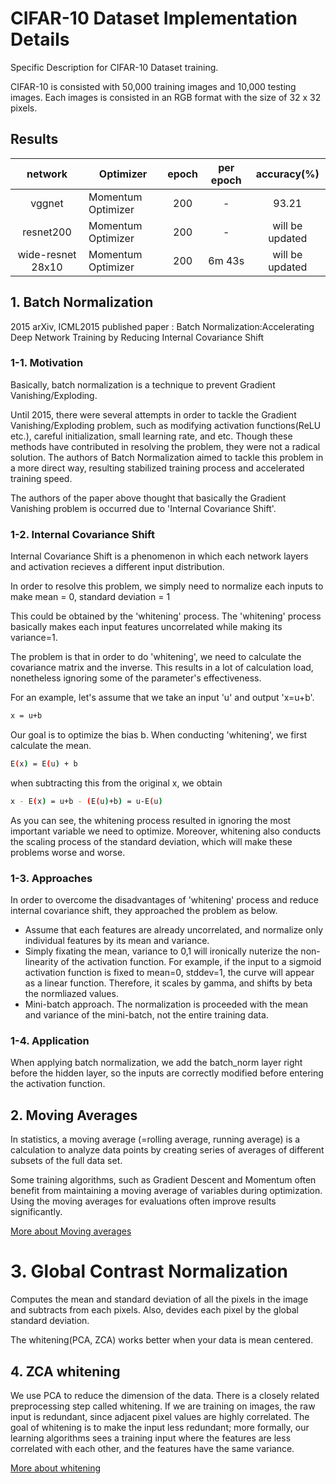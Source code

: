 # CIFAR-10 Dataset Implementation Details
Specific Description for CIFAR-10 Dataset training.

CIFAR-10 is consisted with 50,000 training images and 10,000 testing images.
Each images is consisted in an RGB format with the size of 32 x 32 pixels.

## Results
|      network      | Optimizer          | epoch | per epoch | accuracy(%)     |
|:-----------------:|--------------------|:-----:|:---------:|:---------------:|
|       vggnet      | Momentum Optimizer |  200  |     -     | 93.21           |
|      resnet200    | Momentum Optimizer |  200  |     -     | will be updated |
| wide-resnet 28x10 | Momentum Optimizer |  200  |   6m 43s  | will be updated |

## 1. Batch Normalization
2015 arXiv, ICML2015 published paper :
Batch Normalization:Accelerating Deep Network Training by Reducing Internal Covariance Shift

### 1-1. Motivation
Basically, batch normalization is a technique to prevent Gradient Vanishing/Exploding.

Until 2015, there were several attempts in order to tackle the Gradient Vanishing/Exploding problem,
such as modifying activation functions(ReLU etc.), careful initialization, small learning rate, and etc.
Though these methods have contributed in resolving the problem, they were not a radical solution.
The authors of Batch Normalization aimed to tackle this problem in a more direct way,
resulting stabilized training process and accelerated training speed.


The authors of the paper above thought that basically the Gradient Vanishing problem is occurred
due to 'Internal Covariance Shift'.

### 1-2. Internal Covariance Shift
Internal Covariance Shift is a phenomenon in which each network layers and activation recieves a 
different input distribution.

In order to resolve this problem, we simply need to normalize each inputs to make
mean = 0, standard deviation = 1

This could be obtained by the 'whitening' process.
The 'whitening' process basically makes each input features uncorrelated while making its variance=1.

The problem is that in order to do 'whitening', we need to calculate the covariance matrix and the inverse.
This results in a lot of calculation load, nonetheless ignoring some of the parameter's effectiveness.

For an example, let's assume that we take an input 'u' and output 'x=u+b'.
```bash
x = u+b
```
Our goal is to optimize the bias b. When conducting 'whitening', we first calculate the mean.

```bash
E(x) = E(u) + b
```

when subtracting this from the original x, we obtain
```bash
x - E(x) = u+b - (E(u)+b) = u-E(u)
```

As you can see, the whitening process resulted in ignoring the most important variable we need to optimize.
Moreover, whitening also conducts the scaling process of the standard deviation, which will make these
problems worse and worse.

### 1-3. Approaches
In order to overcome the disadvantages of 'whitening' process and reduce internal covariance shift,
they approached the problem as below.

- Assume that each features are already uncorrelated, and normalize only individual features by its mean and variance.
- Simply fixating the mean, variance to 0,1 will ironically nuterize the non-linearity of the activation function. For example, if the input to a sigmoid activation function is fixed to mean=0, stddev=1, the curve will appear as a linear function. Therefore, it scales by gamma, and shifts by beta the normliazed values.
- Mini-batch approach. The normalization is proceeded with the mean and variance of the mini-batch, not the entire training data.

### 1-4. Application
When applying batch normalization, we add the batch\_norm layer right before the hidden layer, so the
inputs are correctly modified before entering the activation function.

## 2. Moving Averages
In statistics, a moving average (=rolling average, running average) is a calculation to analyze data points by creating series of averages of different subsets of the full data set.

Some training algorithms, such as Gradient Descent and Momentum often benefit from maintaining a moving average of variables during optimization. Using the moving averages for evaluations often improve results significantly.

[More about Moving averages](https://www.tensorflow.org/versions/r0.11/api_docs/python/train.html#moving-averages)

# 3. Global Contrast Normalization
Computes the mean and standard deviation of all the pixels in the image and subtracts from each pixels.
Also, devides each pixel by the global standard deviation.

The whitening(PCA, ZCA) works better when your data is mean centered.

## 4. ZCA whitening
We use PCA to reduce the dimension of the data. There is a closely related preprocessing step called whitening.
If we are training on images, the raw input is redundant, since adjacent pixel values are highly correlated.
The goal of whitening is to make the input less redundant; more formally, our learning algorithms
sees a training input where the features are less correlated with each other, and the features have the same variance.

[More about whitening](http://ufldl.stanford.edu/wiki/index.php/Whitening)
